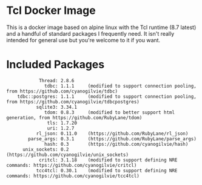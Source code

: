 Tcl Docker Image
================

This is a docker image based on alpine linux with the Tcl runtime (8.7 latest) and a handful of standard packages I frequently need.  It isn't really intended for general use but you're welcome to it if you want.

Included Packages
=================
~~~
	        Thread: 2.8.6
	          tdbc: 1.1.1     (modified to support connection pooling, from https://github.com/cyanogilvie/tdbc)
	tdbc::postgres: 1.1.1     (modified to support connection pooling, from https://github.com/cyanogilvie/tdbcpostgres)
	       sqlite3: 3.34.1
	          tdom: 0.8.3     (modified to better support html generation, from https://github.com/RubyLane/tdom)
	           tls: 1.7.20
	           uri: 1.2.7
	       rl_json: 0.11.0    (https://github.com/RubyLane/rl_json)
	    parse_args: 0.3.1     (https://github.com/RubyLane/parse_args)
	          hash: 0.3       (https://github.com/cyanogilvie/hash)
	  unix_sockets: 0.2       (https://github.com/cyanogilvie/unix_sockets)
	        critcl: 3.1.18    (modified to support defining NRE commands: https://github.com/cyanogilvie/critcl)
	       tcc4tcl: 0.30.1    (modified to support defining NRE commands: https://github.com/cyanogilvie/tcc4tcl)
~~~
